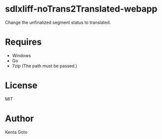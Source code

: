 # sdlxliff-noTrans2Translated-webapp 

Change the unfinalized segment status to translated.

# Requires
- Windows
- Go
- 7zip (The path must be passed.)

# License
MIT

# Author
Kenta Goto
